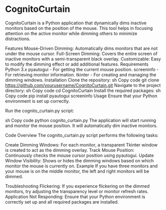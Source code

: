 # CognitoCurtain
CognitoCurtain is a Python application that dynamically dims inactive monitors based on the position of the mouse. This tool helps in focusing attention on the active monitor while dimming others to minimize distractions.

Features
Mouse-Driven Dimming: Automatically dims monitors that are not under the mouse cursor.
Full-Screen Dimming: Covers the entire screen of inactive monitors with a semi-transparent black overlay.
Customizable: Easy to modify the dimming effect or add additional features.
Requirements
Python 3.x
pyautogui - For getting the current mouse position.
screeninfo - For retrieving monitor information.
tkinter - For creating and managing the dimming windows.
Installation
Clone the repository:
sh
Copy code
git clone https://github.com/yourusername/CognitoCurtain.git
Navigate to the project directory:
sh
Copy code
cd CognitoCurtain
Install the required packages:
sh
Copy code
pip install pyautogui screeninfo
Usage
Ensure that your Python environment is set up correctly.

Run the cognito_curtain.py script:

sh
Copy code
python cognito_curtain.py
The application will start running and monitor the mouse position. It will automatically dim inactive monitors.

Code Overview
The cognito_curtain.py script performs the following tasks:

Create Dimming Windows: For each monitor, a transparent Tkinter window is created to act as the dimming overlay.
Track Mouse Position: Continuously checks the mouse cursor position using pyautogui.
Update Window Visibility: Shows or hides the dimming windows based on which monitor the mouse is currently on.
Example
If you have three monitors and your mouse is on the middle monitor, the left and right monitors will be dimmed.

Troubleshooting
Flickering: If you experience flickering on the dimmed monitors, try adjusting the transparency level or monitor refresh rates.
Application Not Responding: Ensure that your Python environment is correctly set up and all required packages are installed.
